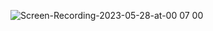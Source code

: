 ![Screen-Recording-2023-05-28-at-00 07 00](https://github.com/fry88/AsciiArtify/assets/75542876/06ddb32b-039c-4306-a7b3-adbea6cc48ff)
